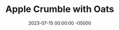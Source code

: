 ---
layout: post
title: "Apple Crumble with Oats"
date:   2023-07-15 00:00:00 -05000
categories: 
- Recipes
- Healthier Dessert
permalink: /recipes/apple-crumble
image: /assets/Food/Healthier Dessert/Apple Crumble/apple-crumble-cover.jpg
ing: applecrumble-ing
facts: applecrumble-facts
section1: Apple Filling
start2: Cereals, Dry, Quick Oats, QUAKER
section2: Crisp Topping
start3: 
section3: 
start4: 
section4: 
start5: 
section5: 
Prep: 15
Rest: 
Cook: 45
Source1: https://www.youtube.com/watch?v=Pc2HZMPWi-M&t=7s
Source2: 
whisk: https://s.samsungfood.com/ACVhg
tags: 
- apple crisp
- gluten free
- gala
- honeycrisp
- applesauce
- oats
- nut
- cinnamon
- pie
Description: Let me guess, you went apple picking this fall, and now you have way too many apples, but are struggling to find something healthy to bake with them. Just me? Well this is awkward then... Or make some <a href="apple-spread">No Sugar Added Apple Spread</a>
Instructions: 
- Half, core, and thinly slice each apple (about 6 medium gala apples). Add to a large bowl<br><br>

- Add the rest of the apple mix ingredients (applesauce, cinnamon, cornstarch, nutmeg, cloves, and vanilla), and toss until fully coated<br><br>

- Transfer to 9x13” pan and bake for 20 minutes at 350F, covered<br><br>
- <center><img src="/assets/Food/Healthier Dessert/Apple Crumble/apple-crumble-3.jpg" alt="" class="instruction-image"></center><br>

- While baking, prepare the topping. Mix crisp topping ingredients (quick oats, oat flour, chopped nuts, cinnamon, maple syrup, and yogurt) together in the same bowl, now emptied. Use a fork to mix until fully combined<br><br>

- After 20 minutes, remove the foil and mix the apples around. Add the crumb mixture on top evenly<br><br>

- Bake at 350F (uncovered) for another 25 minutes, or until the top is golden brown. Broil the top for a few minutes to brown it more if desired. Let cool at least 15 minutes before slicing
---